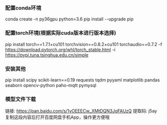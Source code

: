 ### 配置conda环境
conda create -n py36gpu python=3.6
pip install --upgrade pip
### 配置torch环境(根据实际cuda版本进行版本选择)
pip install torch==1.7.1+cu101 torchvision==0.8.2+cu101 torchaudio==0.7.2 -f https://download.pytorch.org/whl/torch_stable.html -i https://pypi.tuna.tsinghua.edu.cn/simple
### 安装其他
pip install scipy scikit-learn==0.19 requests tqdm pyyaml matplotlib pandas seaborn opencv-python paho-mqtt pymysql

### 模型文件下载
链接: https://pan.baidu.com/s/1yOEEECw_XMtDQN3JqFAUzQ 提取码: j5ay 复制这段内容后打开百度网盘手机App，操作更方便哦

